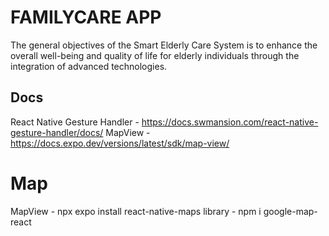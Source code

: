 # FAMILYCARE APP

The general objectives of the Smart Elderly Care System is to enhance the overall well-being and quality of life for elderly individuals through the integration of advanced technologies.

## Docs
React Native Gesture Handler - https://docs.swmansion.com/react-native-gesture-handler/docs/
MapView - https://docs.expo.dev/versions/latest/sdk/map-view/

# Map

MapView - npx expo install react-native-maps
library - npm i google-map-react
